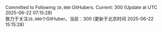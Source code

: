 Committed to Following `10,000` GitHubers. Current: <!-- FOLLOWING_COUNT -->300<!-- FOLLOWING_COUNT --> (Update at UTC <!-- LAST_UPDATED -->2025-06-22 07:15:28<!-- LAST_UPDATED -->)<br>
致力于关注`10,000`个GitHuber。当前：<!-- FOLLOWING_COUNT -->300<!-- FOLLOWING_COUNT --> (更新于北京时间 <!-- LAST_UPDATED_CST -->2025-06-22 15:15:28<!-- LAST_UPDATED_CST -->)
